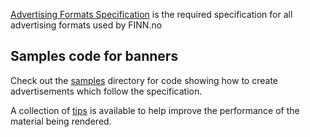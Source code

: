 
[Advertising Formats Specification](specification.md) is the required specification for all advertising formats used by FINN.no

## Samples code for banners 

Check out the [samples](samples) directory for code showing how to create advertisements which follow the specification.

A collection of [tips](tips) is available to help improve the performance of the material being rendered.